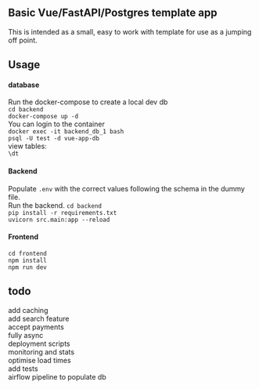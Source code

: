 ## Basic Vue/FastAPI/Postgres template app
This is intended as a small, easy to work with template for use as a jumping off point.


## Usage

#### database
Run the docker-compose to create a local dev db  
`cd backend`  
`docker-compose up -d`  
You can login to the container  
`docker exec -it backend_db_1 bash`  
`psql -U test -d vue-app-db`  
view tables:  
`\dt`  

#### Backend
Populate `.env` with the correct values following the schema in the dummy file.  
Run the backend.
`cd backend`  
`pip install -r requirements.txt`  
`uvicorn src.main:app --reload`  

#### Frontend
`cd frontend`  
`npm install`  
`npm run dev`  

## todo
add caching  
add search feature  
accept payments  
fully async  
deployment scripts  
monitoring and stats  
optimise load times  
add tests  
airflow pipeline to populate db  
